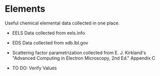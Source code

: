 # Elements

Useful chemical elemental data collected in one place.

- EELS Data collected from eels.info
- EDS Data collected from xdb.lbl.gov
- Scattering factor parametrization collected from E. J. Kirkland's "Advanced Computing in Electron Microscopy, 2nd Ed." Appendix C

- TO DO: Verify Values
